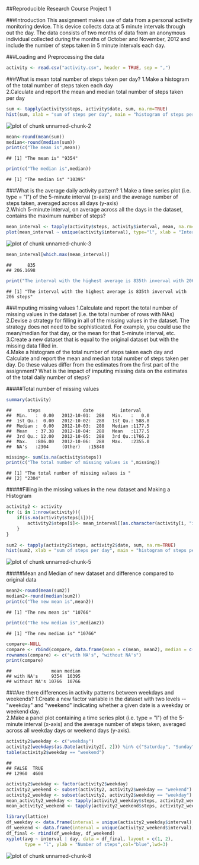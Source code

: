 



##Reproducible Research Course Project 1


###Introduction
This assignment makes use of data from a personal activity monitoring device. This device collects data at 5 minute intervals through out the day. The data consists of two months of data from an anonymous individual collected during the months of October and November, 2012 and include the number of steps taken in 5 minute intervals each day.

###Loading and Preprocessing the data

```r
activity <- read.csv("activity.csv", header = TRUE, sep = ",")
```

###What is mean total number of steps taken per day?
1.Make a histogram of the total number of steps taken each day  
2.Calculate and report the mean and median total number of steps taken per day

```r
sum <- tapply(activity$steps, activity$date, sum, na.rm=TRUE)
hist(sum, xlab = "sum of steps per day", main = "histogram of steps per day")
```

![plot of chunk unnamed-chunk-2](figure/unnamed-chunk-2-1.png)

```r
mean<-round(mean(sum))
median<-round(median(sum))
print(c("The mean is",mean))
```

```
## [1] "The mean is" "9354"
```

```r
print(c("The median is",median))
```

```
## [1] "The median is" "10395"
```

###What is the average daily activity pattern?
1.Make a time series plot (i.e. type = "l") of the 5-minute interval (x-axis) and the average number of steps taken, averaged across all days (y-axis)  
2.Which 5-minute interval, on average across all the days in the dataset, contains the maximum number of steps?

```r
mean_interval <- tapply(activity$steps, activity$interval, mean, na.rm=TRUE)
plot(mean_interval ~ unique(activity$interval), type="l", xlab = "Interval",ylab="Average Steps",main="Average Steps over 5 minute intervals",col="blue",lwd=3)
```

![plot of chunk unnamed-chunk-3](figure/unnamed-chunk-3-1.png)

```r
mean_interval[which.max(mean_interval)]
```

```
##      835 
## 206.1698
```

```r
print("The interval with the highest average is 835th inverval with 206 steps")
```

```
## [1] "The interval with the highest average is 835th inverval with 206 steps"
```

###Imputing missing values
1.Calculate and report the total number of missing values in the dataset (i.e. the total number of rows with NAs)  
2.Devise a strategy for filling in all of the missing values in the dataset. The strategy does not need to be sophisticated. For example, you could use the mean/median for that day, or the mean for that 5-minute interval, etc.  
3.Create a new dataset that is equal to the original dataset but with the missing data filled in.  
4.Make a histogram of the total number of steps taken each day and Calculate and report the mean and median total number of steps taken per day. Do these values differ from the estimates from the first part of the assignment? What is the impact of imputing missing data on the estimates of the total daily number of steps?  

#####Total number of missing values

```r
summary(activity)
```

```
##      steps                date          interval     
##  Min.   :  0.00   2012-10-01:  288   Min.   :   0.0  
##  1st Qu.:  0.00   2012-10-02:  288   1st Qu.: 588.8  
##  Median :  0.00   2012-10-03:  288   Median :1177.5  
##  Mean   : 37.38   2012-10-04:  288   Mean   :1177.5  
##  3rd Qu.: 12.00   2012-10-05:  288   3rd Qu.:1766.2  
##  Max.   :806.00   2012-10-06:  288   Max.   :2355.0  
##  NA's   :2304     (Other)   :15840
```

```r
missing<- sum(is.na(activity$steps))
print(c("The total number of missing values is ",missing))
```

```
## [1] "The total number of missing values is "
## [2] "2304"
```

#####Filling in the missing values in the new dataset and Making a Histogram

```r
activity2 <- activity 
for (i in 1:nrow(activity)){
    if(is.na(activity$steps[i])){
        activity2$steps[i]<- mean_interval[[as.character(activity[i, "interval"])]]
    }
}

sum2 <- tapply(activity2$steps, activity2$date, sum, na.rm=TRUE)
hist(sum2, xlab = "sum of steps per day", main = "histogram of steps per day")
```

![plot of chunk unnamed-chunk-5](figure/unnamed-chunk-5-1.png)

#####Mean and Median of new dataset and difference compared to original data

```r
mean2<-round(mean(sum2))
median2<-round(median(sum2))
print(c("The new mean is",mean2))
```

```
## [1] "The new mean is" "10766"
```

```r
print(c("The new median is",median2))
```

```
## [1] "The new median is" "10766"
```

```r
compare<-NULL
compare <- rbind(compare, data.frame(mean = c(mean, mean2), median = c(median, median2)))
rownames(compare) <- c("with NA's", "without NA's")
print(compare)
```

```
##               mean median
## with NA's     9354  10395
## without NA's 10766  10766
```

###Are there differences in activity patterns between weekdays and weekends?
1.Create a new factor variable in the dataset with two levels -- "weekday" and "weekend" indicating whether a given date is a weekday or weekend day.  
2.Make a panel plot containing a time series plot (i.e. type = "l") of the 5-minute interval (x-axis) and the average number of steps taken, averaged across all weekday days or weekend days (y-axis).  


```r
activity2$weekday <- c("weekday")
activity2[weekdays(as.Date(activity2[, 2])) %in% c("Saturday", "Sunday", "samedi", "dimanche", "saturday", "sunday", "Samedi", "Dimanche"), ][4] <- c("weekend")
table(activity2$weekday == "weekend")
```

```
## 
## FALSE  TRUE 
## 12960  4608
```

```r
activity2$weekday <- factor(activity2$weekday)
activity2_weekend <- subset(activity2, activity2$weekday == "weekend")
activity2_weekday <- subset(activity2, activity2$weekday == "weekday")
mean_activity2_weekday <- tapply(activity2_weekday$steps, activity2_weekday$interval, mean)
mean_activity2_weekend <- tapply(activity2_weekend$steps, activity2_weekend$interval, mean)
```


```r
library(lattice)
df_weekday <- data.frame(interval = unique(activity2_weekday$interval), avg = as.numeric(mean_activity2_weekday), day = rep("weekday", length(mean_activity2_weekday)))
df_weekend <- data.frame(interval = unique(activity2_weekend$interval), avg = as.numeric(mean_activity2_weekend), day = rep("weekend", length(mean_activity2_weekend)))
df_final <- rbind(df_weekday, df_weekend)
xyplot(avg ~ interval | day, data = df_final, layout = c(1, 2), 
       type = "l", ylab = "Number of steps",col="blue",lwd=3)
```

![plot of chunk unnamed-chunk-8](figure/unnamed-chunk-8-1.png)

